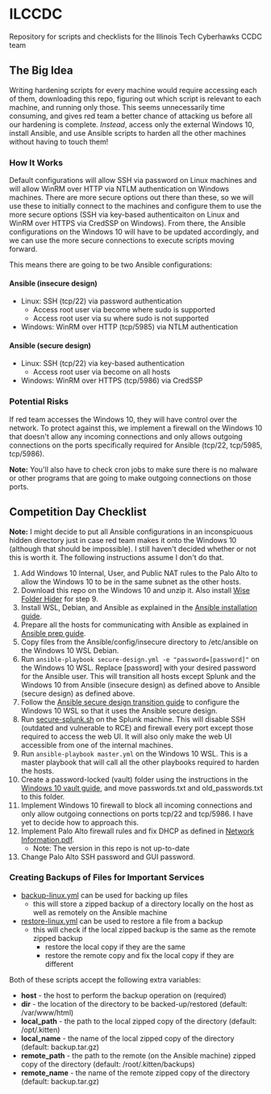 # ILCCDC
Repository for scripts and checklists for the Illinois Tech Cyberhawks CCDC team

## The Big Idea
Writing hardening scripts for every machine would require accessing each of them, downloading this repo, figuring out which script is relevant to each machine, and running only those. This seems unnecessarily time consuming, and gives red team a better chance of attacking us before all our hardening is complete.
*Instead*, access only the external Windows 10, install Ansible, and use Ansible scripts to harden all the other machines without having to touch them!

### How It Works
Default configurations will allow SSH via password on Linux machines and will allow WinRM over HTTP via NTLM authentication on Windows machines. There are more secure options out there than these, so we will use these to initially connect to the machines and configure them to use the more secure options (SSH via key-based authenticaiton on Linux and WinRM over HTTPS via CredSSP on Windows). From there, the Ansible configurations on the Windows 10 will have to be updated accordingly, and we can use the more secure connections to execute scripts moving forward.

This means there are going to be two Ansible configurations:
#### Ansible (insecure design)
- Linux: SSH (tcp/22) via password authentication
  - Access root user via become where sudo is supported
  - Access root user via su where sudo is not supported
- Windows: WinRM over HTTP (tcp/5985) via NTLM authentication
#### Ansible (secure design)
- Linux: SSH (tcp/22) via key-based authentication
  - Access root user via become on all hosts
- Windows: WinRM over HTTPS (tcp/5986) via CredSSP

### Potential Risks
If red team accesses the Windows 10, they will have control over the network. To protect against this, we implement a firewall on the Windows 10 that doesn't allow any incoming connections and only allows outgoing connections on the ports specifically required for Ansible (tcp/22, tcp/5985, tcp/5986).

**Note:** You'll also have to check cron jobs to make sure there is no malware or other programs that are going to make outgoing connections on those ports.

## Competition Day Checklist

**Note:** I might decide to put all Ansible configurations in an inconspicuous hidden directory just in case red team makes it onto the Windows 10 (although that should be impossible). I still haven't decided whether or not this is worth it. The following instructions assume I don't do that.
1. Add Windows 10 Internal, User, and Public NAT rules to the Palo Alto to allow the Windows 10 to be in the same subnet as the other hosts.
2. Download this repo on the Windows 10 and unzip it. Also install [Wise Folder Hider](https://www.wisecleaner.com/wise-folder-hider.html) for step 9.
3. Install WSL, Debian, and Ansible as explained in the [Ansible installation guide](Guides/Ansible%20Installation.md).
4. Prepare all the hosts for communicating with Ansible as explained in [Ansible prep guide](Guides/Ansible%20Preparation.md).
5. Copy files from the Ansible/config/insecure directory to /etc/ansible on the Windows 10 WSL Debian.
6. Run `ansible-playbook secure-design.yml -e "password=[password]"` on the Windows 10 WSL. Replace [password] with your desired password for the Ansible user. This will transition all hosts except Splunk and the Windows 10 from Ansible (insecure design) as defined above to Ansible (secure design) as defined above.
7. Follow the [Ansible secure design transition guide](Guides/Ansible%20Secure%20Design%20Transition.md) to configure the Windows 10 WSL so that it uses the Ansible secure design.
7. Run [secure-splunk.sh](Scripts/secure-splunk.sh) on the Splunk machine. This will disable SSH (outdated and vulnerable to RCE) and firewall every port except those required to access the web UI. It will also only make the web UI accessible from one of the internal machines.
8. Run `ansible-playbook master.yml` on the Windows 10 WSL. This is a master playbook that will call all the other playbooks required to harden the hosts.
9. Create a password-locked (vault) folder using the instructions in the [Windows 10 vault guide](Guides/Windows%2010%20Vault.md), and move passwords.txt and old_passwords.txt to this folder.
10. Implement Windows 10 firewall to block all incoming connections and only allow outgoing connections on ports tcp/22 and tcp/5986. I have yet to decide how to approach this.
11. Implement Palo Alto firewall rules and fix DHCP as defined in [Network Information.pdf](Network%20Information.pdf).
    - Note: The version in this repo is not up-to-date
13. Change Palo Alto SSH password and GUI password.

### Creating Backups of Files for Important Services
- [backup-linux.yml](Ansible/playbooks/backup-linux.yml) can be used for backing up files
  - this will store a zipped backup of a directory locally on the host as well as remotely on the Ansible machine
- [restore-linux.yml](Ansible/playbooks/restore-linux.yml) can be used to restore a file from a backup
  - this will check if the local zipped backup is the same as the remote zipped backup
    - restore the local copy if they are the same
    - restore the remote copy and fix the local copy if they are different

Both of these scripts accept the following extra variables:
- **host** - the host to perform the backup operation on (required)
- **dir** - the location of the directory to be backed-up/restored (default: /var/www/html)
- **local_path** - the path to the local zipped copy of the directory (default: /opt/.kitten)
- **local_name** -  the name of the local zipped copy of the directory (default: backup.tar.gz)
- **remote_path** - the path to the remote (on the Ansible machine) zipped copy of the directory (default: /root/.kitten/backups)
- **remote_name** - the name of the remote zipped copy of the directory (default: backup.tar.gz)
